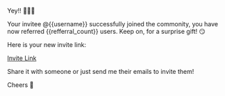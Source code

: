 Yey!! 🎉🥳🥳

Your invitee @{{username}} successfully joined the commonity, you have now referred {{refferral_count}} users. Keep on, for a surprise gift! 😏

Here is your new invite link:

[Invite Link]({{link}})

Share it with someone or just send me their emails to invite them!

Cheers 🥂
